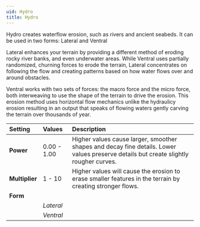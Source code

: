 ```yaml
---
uid: Hydro
title: Hydro
---
```


Hydro creates waterflow erosion, such as rivers and ancient seabeds. It can be used in two forms: Lateral and Ventral

Lateral enhances your terrain  by providing a different method of eroding rocky river banks, and even underwater areas. While Ventral uses partially randomized, churning forces to erode the terrain, Lateral concentrates on following the flow and creating patterns based on how water flows over and around obstacles.

Ventral works with two sets of forces: the macro force and the micro force, both interweaving to use the shape of the terrain to drive the erosion. This erosion method uses horizontal flow mechanics unlike the hydraulicy erosion resulting in an output that speaks of flowing waters gently carving the terrain over thousands of year.

 
| Setting        | Values      | Description                                                                                                                           |
| :------------- | :---------- | :------------------------------------------------------------------------------------------------------------------------------------ |
| **Power**      | 0.00 - 1.00 | Higher values cause larger, smoother shapes and decay fine details. Lower values preserve details but create slightly rougher curves. |
| **Multiplier** | 1 - 10      | Higher values will cause the erosion to erase smaller features in the terrain by creating stronger flows.                             |
| **Form**       |             |
|                | *Lateral*   |                                                                                                                                       |
|                | *Ventral*   |                                                                                                                                       |



